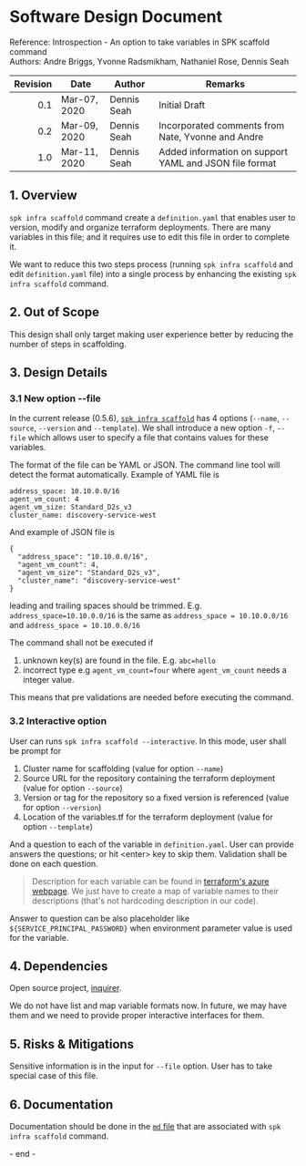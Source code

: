 # Software Design Document

Reference: Introspection - An option to take variables in SPK scaffold
command<br> Authors: Andre Briggs, Yvonne Radsmikham, Nathaniel Rose, Dennis
Seah

| Revision | Date         | Author      | Remarks                                                |
| -------: | ------------ | ----------- | ------------------------------------------------------ |
|      0.1 | Mar-07, 2020 | Dennis Seah | Initial Draft                                          |
|      0.2 | Mar-09, 2020 | Dennis Seah | Incorporated comments from Nate, Yvonne and Andre      |
|      1.0 | Mar-11, 2020 | Dennis Seah | Added information on support YAML and JSON file format |

## 1. Overview

`spk infra scaffold` command create a `definition.yaml` that enables user to
version, modify and organize terraform deployments. There are many variables in
this file; and it requires use to edit this file in order to complete it.

We want to reduce this two steps process (running `spk infra scaffold` and edit
`definition.yaml` file) into a single process by enhancing the existing
`spk infra scaffold` command.

## 2. Out of Scope

This design shall only target making user experience better by reducing the
number of steps in scaffolding.

## 3. Design Details

### 3.1 New option --file

In the current release (0.5.6),
[`spk infra scaffold`](https://catalystcode.github.io/spk/commands/index.html#0.5.6@infra_scaffold)
has 4 options (`--name`, `--source`, `--version` and `--template`). We shall
introduce a new option `-f`, `--file` which allows user to specify a file that
contains values for these variables.

The format of the file can be YAML or JSON. The command line tool will detect
the format automatically. Example of YAML file is

```
address_space: 10.10.0.0/16
agent_vm_count: 4
agent_vm_size: Standard_D2s_v3
cluster_name: discovery-service-west
```

And example of JSON file is

```
{
  "address_space": "10.10.0.0/16",
  "agent_vm_count": 4,
  "agent_vm_size": "Standard_D2s_v3",
  "cluster_name": "discovery-service-west"
}
```

leading and trailing spaces should be trimmed. E.g. `address_space=10.10.0.0/16`
is the same as `address_space = 10.10.0.0/16` and `address_space = 10.10.0.0/16`

The command shall not be executed if

1. unknown key(s) are found in the file. E.g. `abc=hello`
2. incorrect type e.g `agent_vm_count=four` where `agent_vm_count` needs a
   integer value.

This means that pre validations are needed before executing the command.

### 3.2 Interactive option

User can runs `spk infra scaffold --interactive`. In this mode, user shall be
prompt for

1. Cluster name for scaffolding (value for option `--name`)
2. Source URL for the repository containing the terraform deployment (value for
   option `--source`)
3. Version or tag for the repository so a fixed version is referenced (value for
   option `--version`)
4. Location of the variables.tf for the terraform deployment (value for option
   `--template`)

And a question to each of the variable in `definition.yaml`. User can provide
answers the questions; or hit \<enter> key to skip them. Validation shall be
done on each question.

> Description for each variable can be found in
> [terraform's azure webpage](https://learn.hashicorp.com/terraform/azure/variables_az).
> We just have to create a map of variable names to their descriptions (that's
> not hardcoding description in our code).

Answer to question can be also placeholder like `${SERVICE_PRINCIPAL_PASSWORD}`
when environment parameter value is used for the variable.

## 4. Dependencies

Open source project, [inquirer](https://www.npmjs.com/package/inquirer).

We do not have list and map variable formats now. In future, we may have them
and we need to provide proper interactive interfaces for them.

## 5. Risks & Mitigations

Sensitive information is in the input for `--file` option. User has to take
special case of this file.

## 6. Documentation

Documentation should be done in the
[`md` file](https://github.com/microsoft/bedrock-cli/blob/master/src/commands/infra/scaffold.md)
that are associated with `spk infra scaffold` command.

\- end -
